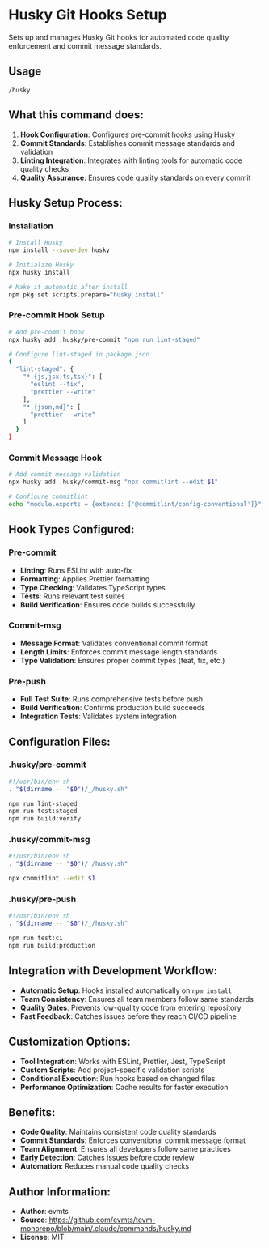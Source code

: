 # Husky Git Hooks Setup

Sets up and manages Husky Git hooks for automated code quality enforcement and commit message standards.

## Usage
```
/husky
```

## What this command does:
1. **Hook Configuration**: Configures pre-commit hooks using Husky
2. **Commit Standards**: Establishes commit message standards and validation
3. **Linting Integration**: Integrates with linting tools for automatic code quality checks
4. **Quality Assurance**: Ensures code quality standards on every commit

## Husky Setup Process:

### Installation
```bash
# Install Husky
npm install --save-dev husky

# Initialize Husky
npx husky install

# Make it automatic after install
npm pkg set scripts.prepare="husky install"
```

### Pre-commit Hook Setup
```bash
# Add pre-commit hook
npx husky add .husky/pre-commit "npm run lint-staged"

# Configure lint-staged in package.json
{
  "lint-staged": {
    "*.{js,jsx,ts,tsx}": [
      "eslint --fix",
      "prettier --write"
    ],
    "*.{json,md}": [
      "prettier --write"
    ]
  }
}
```

### Commit Message Hook
```bash
# Add commit message validation
npx husky add .husky/commit-msg "npx commitlint --edit $1"

# Configure commitlint
echo "module.exports = {extends: ['@commitlint/config-conventional']}" > commitlint.config.js
```

## Hook Types Configured:

### Pre-commit
- **Linting**: Runs ESLint with auto-fix
- **Formatting**: Applies Prettier formatting
- **Type Checking**: Validates TypeScript types
- **Tests**: Runs relevant test suites
- **Build Verification**: Ensures code builds successfully

### Commit-msg
- **Message Format**: Validates conventional commit format
- **Length Limits**: Enforces commit message length standards
- **Type Validation**: Ensures proper commit types (feat, fix, etc.)

### Pre-push
- **Full Test Suite**: Runs comprehensive tests before push
- **Build Verification**: Confirms production build succeeds
- **Integration Tests**: Validates system integration

## Configuration Files:

### .husky/pre-commit
```bash
#!/usr/bin/env sh
. "$(dirname -- "$0")/_/husky.sh"

npm run lint-staged
npm run test:staged
npm run build:verify
```

### .husky/commit-msg
```bash
#!/usr/bin/env sh
. "$(dirname -- "$0")/_/husky.sh"

npx commitlint --edit $1
```

### .husky/pre-push
```bash
#!/usr/bin/env sh
. "$(dirname -- "$0")/_/husky.sh"

npm run test:ci
npm run build:production
```

## Integration with Development Workflow:
- **Automatic Setup**: Hooks installed automatically on `npm install`
- **Team Consistency**: Ensures all team members follow same standards
- **Quality Gates**: Prevents low-quality code from entering repository
- **Fast Feedback**: Catches issues before they reach CI/CD pipeline

## Customization Options:
- **Tool Integration**: Works with ESLint, Prettier, Jest, TypeScript
- **Custom Scripts**: Add project-specific validation scripts
- **Conditional Execution**: Run hooks based on changed files
- **Performance Optimization**: Cache results for faster execution

## Benefits:
- **Code Quality**: Maintains consistent code quality standards
- **Commit Standards**: Enforces conventional commit message format
- **Team Alignment**: Ensures all developers follow same practices  
- **Early Detection**: Catches issues before code review
- **Automation**: Reduces manual code quality checks

## Author Information:
- **Author**: evmts
- **Source**: https://github.com/evmts/tevm-monorepo/blob/main/.claude/commands/husky.md
- **License**: MIT